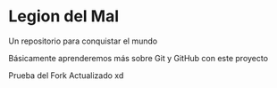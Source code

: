 # Legion del Mal
Un repositorio para conquistar el mundo

Básicamente aprenderemos más sobre Git y GitHub con este proyecto

Prueba del Fork Actualizado xd
